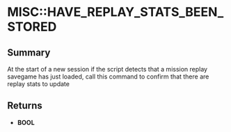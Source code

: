 # MISC::HAVE_REPLAY_STATS_BEEN_STORED

## Summary
At the start of a new session if the script detects that a mission replay savegame has just loaded, call this command to confirm that there are replay stats to update

## Returns
* **BOOL**